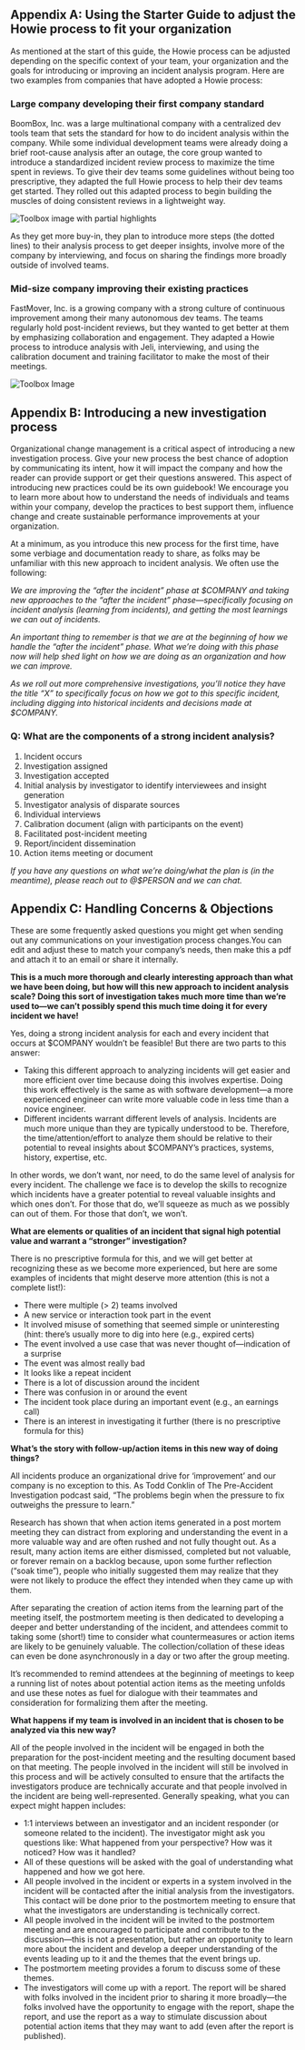 ## Appendix A: Using the Starter Guide to adjust the Howie process to fit your organization
As mentioned at the start of this guide, the Howie process can be adjusted depending on the specific context of your team, your organization and the goals for introducing or improving an incident analysis program.  Here are two examples from companies that have adopted a Howie process:

### Large company developing their first company standard
BoomBox, Inc. was a large multinational company with a centralized dev tools team that sets the standard for how to do incident analysis within the company. While some individual development teams were already doing a brief root-cause analysis after an outage, the core group wanted to introduce a standardized incident review process to maximize the time spent in reviews. To give their dev teams some guidelines without being too prescriptive, they adapted the full Howie process to help their dev teams get started. They rolled out this adapted process to begin building the muscles of doing consistent reviews in a lightweight way.

![Toolbox image with partial highlights](assets/images/toolbox_appendix.png)

As they get more buy-in, they plan to introduce more steps (the dotted lines) to their analysis process to get deeper insights, involve more of the company by interviewing, and focus on sharing the findings more broadly outside of involved teams.

### Mid-size company improving their existing practices
FastMover, Inc. is a growing company with a strong culture of continuous improvement among their many autonomous dev teams. The teams regularly hold post-incident reviews, but they wanted to get better at them by emphasizing collaboration and engagement. They adapted a Howie process to introduce analysis with Jeli, interviewing, and using the calibration document and training facilitator to make the most of their meetings.

![Toolbox Image](assets/images/toolbox.png)

## Appendix B: Introducing a new investigation process
Organizational change management is a critical aspect of introducing a new investigation process. Give your new process the best chance of adoption by communicating its intent, how it will impact the company and how the reader can provide support or get their questions answered. This aspect of introducing new practices could be its own guidebook! We encourage you to learn more about how to understand the needs of individuals and teams within your company, develop the practices to best support them, influence change and create sustainable performance improvements at your organization.

At a minimum, as you introduce this new process for the first time, have some verbiage and documentation ready to share, as folks may be unfamiliar with this new approach to incident analysis. We often use the following:

*We are improving the “after the incident” phase at $COMPANY and taking new approaches to the “after the incident” phase—specifically focusing on incident analysis (learning from incidents), and getting the most learnings we can out of incidents.*

*An important thing to remember is that we are at the beginning of how we handle the “after the incident” phase. What we’re doing with this phase now will help shed light on how we are doing as an organization and how we can improve.* 

*As we roll out more comprehensive investigations, you’ll notice they have the title “X” to specifically focus on how we got to this specific incident, including digging into historical incidents and decisions made at $COMPANY.*

### Q: What are the components of a strong incident analysis?
1. Incident occurs
1. Investigation assigned
1. Investigation accepted
1. Initial analysis by investigator to identify interviewees and insight generation
1. Investigator analysis of disparate sources
1. Individual interviews
1. Calibration document (align with participants on the event)
1. Facilitated post-incident meeting
1. Report/incident dissemination
1. Action items meeting or document

*If you have any questions on what we’re doing/what the plan is (in the meantime), please reach out to @$PERSON and we can chat.*

## Appendix C: Handling Concerns & Objections
These are some frequently asked questions you might get when sending out any communications on your investigation process changes.You can edit and adjust these to match your company’s needs, then make this a pdf and attach it to an email or share it internally.

**This is a much more thorough and clearly interesting approach than what we have been doing, but how will this new approach to incident analysis scale? Doing this sort of investigation takes much more time than we’re used to—we can’t possibly spend this much time doing it for every incident we have!**

Yes, doing a strong incident analysis for each and every incident that occurs at $COMPANY wouldn’t be feasible! But there are two parts to this answer:

- Taking this different approach to analyzing incidents will get easier and more efficient over time because doing this involves expertise. Doing this work effectively is the same as with software development—a more experienced engineer can write more valuable code in less time than a novice engineer.
- Different incidents warrant different levels of analysis. Incidents are much more unique than they are typically understood to be. Therefore, the time/attention/effort to analyze them should be relative to their potential to reveal insights about $COMPANY’s practices, systems, history, expertise, etc.

In other words, we don’t want, nor need, to do the same level of analysis for every incident. The challenge we face is to develop the skills to recognize which incidents have a greater potential to reveal valuable insights and which ones don’t. For those that do, we’ll squeeze as much as we possibly can out of them. For those that don’t, we won’t.


**What are elements or qualities of an incident that signal high potential value and warrant a “stronger” investigation?**

There is no prescriptive formula for this, and we will get better at recognizing these as we become more experienced, but here are some examples of incidents that might deserve more attention (this is not a complete list!):

- There were multiple (> 2) teams involved
- A new service or interaction took part in the event
- It involved misuse of something that seemed simple or uninteresting (hint: there’s usually more to dig into here (e.g., expired certs)
- The event involved a use case that was never thought of—indication of a surprise
- The event was almost really bad
- It looks like a repeat incident
- There is a lot of discussion around the incident
- There was confusion in or around the event
- The incident took place during an important event (e.g., an earnings call)
- There is an interest in investigating it further (there is no prescriptive formula for this)


**What’s the story with follow-up/action items in this new way of doing things?**

All incidents produce an organizational drive for ‘improvement’ and our company is no exception to this. As Todd Conklin of The Pre-Accident Investigation podcast said, “The problems begin when the pressure to fix outweighs the pressure to learn.”

Research has shown that when action items generated in a post mortem meeting they can distract from exploring and understanding the event in a more valuable way and are often rushed and not fully thought out. As a result, many action items are either dismissed, completed but not valuable, or forever remain on a backlog because, upon some further reflection (“soak time”), people who initially suggested them may realize that they were not likely to produce the effect they intended when they came up with them.

After separating the creation of action items from the learning part of the meeting itself, the postmortem meeting is then dedicated to developing a deeper and better understanding of the incident, and attendees commit to taking some (short!) time to consider what countermeasures or action items are likely to be genuinely valuable. The collection/collation of these ideas can even be done asynchronously in a day or two after the group meeting.

It’s recommended to remind attendees at the beginning of meetings to keep a running list of notes about potential action items as the meeting unfolds and use these notes as fuel for dialogue with their teammates and consideration for formalizing them after the meeting.

**What happens if my team is involved in an incident that is chosen to be analyzed via this new way?**

All of the people involved in the incident will be engaged in both the preparation for the post-incident meeting and the resulting document based on that meeting. The people involved in the incident will still be involved in this process and will be actively consulted to ensure that the artifacts the investigators produce are technically accurate and that people involved in the incident are being well-represented. Generally speaking, what you can expect might happen includes:

- 1:1 interviews between an investigator and an incident responder (or someone related to the incident). The investigator might ask you questions like: What happened from your perspective? How was it noticed? How was it handled?
- All of these questions will be asked with the goal of understanding what happened and how we got here.
- All people involved in the incident or experts in a system involved in the incident will be contacted after the initial analysis from the investigators. This contact will be done prior to the postmortem meeting to ensure that what the investigators are understanding is technically correct.
- All people involved in the incident will be invited to the postmortem meeting and are encouraged to participate and contribute to the discussion—this is not a presentation, but rather an opportunity to learn more about the incident and develop a deeper understanding of the events leading up to it and the themes that the event brings up.
- The postmortem meeting provides a forum to discuss some of these themes.
- The investigators will come up with a report. The report will be shared with folks involved in the incident prior to sharing it more broadly—the folks involved have the opportunity to engage with the report, shape the report, and use the report as a way to stimulate discussion about potential action items that they may want to add (even after the report is published).